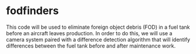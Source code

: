 # fodfinders
This code will be used to eliminate foreign object debris (FOD) in a fuel tank before an aircraft leaves production. In order to do this, we will use a camera system paired with a difference detection algorithm that will identify differences between the fuel tank before and after maintenance work.
